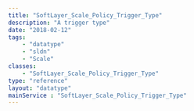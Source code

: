```yaml
---
title: "SoftLayer_Scale_Policy_Trigger_Type"
description: "A trigger type"
date: "2018-02-12"
tags:
    - "datatype"
    - "sldn"
    - "Scale"
classes:
    - "SoftLayer_Scale_Policy_Trigger_Type"
type: "reference"
layout: "datatype"
mainService : "SoftLayer_Scale_Policy_Trigger_Type"
---
```

